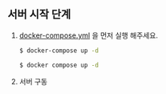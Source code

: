 ## 서버 시작 단계

1. [docker-compose.yml](docker-compose.yml) 을 먼저 실행 해주세요.
    ```bash
   $ docker-compose up -d
   
    $ docker compose up -d
   ```

2. 서버 구동